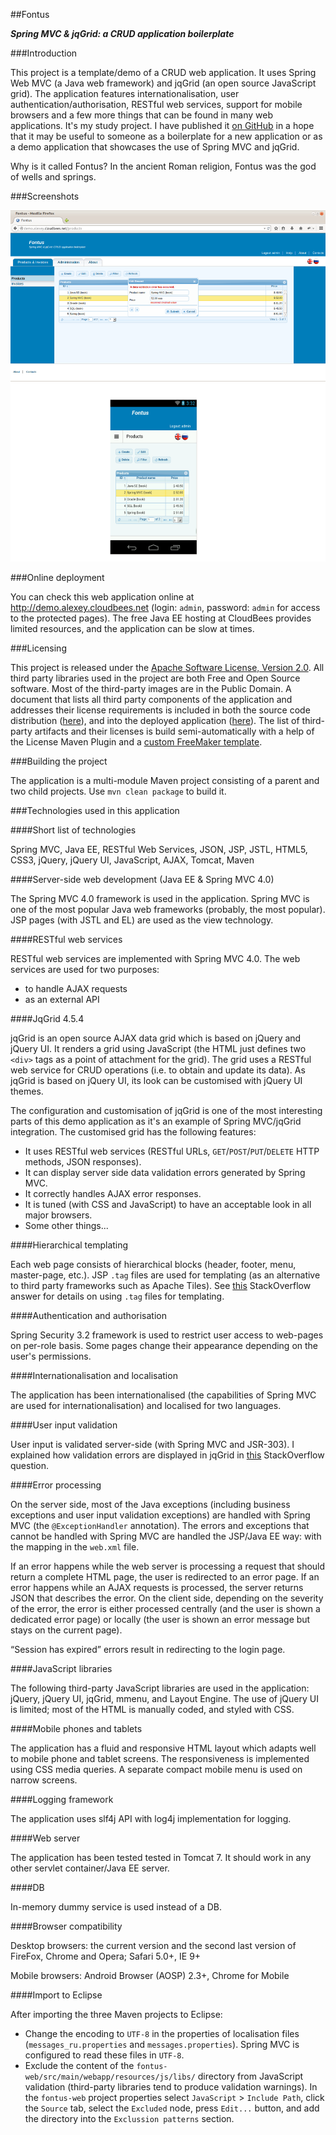 ##Fontus

**_Spring MVC &amp; jqGrid: a CRUD application boilerplate_**

###Introduction

This project is a template/demo of a CRUD web application. It uses Spring Web MVC (a Java web framework) and jqGrid (an open source JavaScript grid). The application features internationalisation, user authentication/authorisation, RESTful web services, support for mobile browsers and a few more things that can be found in many web applications. It's my study project. I have published it [on GitHub](https://github.com/iexel/fontus) in a hope that it may be useful to someone as a boilerplate for a new application or as a demo application that showcases the use of Spring MVC and jqGrid.

Why is it called Fontus? In the ancient Roman religion, Fontus was the god of wells and springs.

###Screenshots

![alt text](screenshot.png "Screenshot")

###Online deployment

You can check this web application online at http://demo.alexey.cloudbees.net (login: `admin`, password: `admin` for access to the protected pages). The free Java EE hosting at CloudBees provides limited resources, and the application can be slow at times.

###Licensing

This project is released under the [Apache Software License, Version 2.0](https://github.com/iexel/fontus/blob/master/LICENSE). All third party libraries used in the project are both Free and Open Source software. Most of the third-party images are in the Public Domain. A document that lists all third party components of the application and addresses their license requirements is included in both the source code distribution ([here](https://github.com/iexel/fontus/blob/master/third-party-licenses.md)), and into the deployed application ([here](http://demo.alexey.cloudbees.net/credit)). The list of third-party artifacts and their licenses is build semi-automatically with a help of the License Maven Plugin and a [custom FreeMaker template](https://github.com/iexel/fontus/blob/master/license-maven-plugin-template.ftl).

###Building the project

The application is a multi-module Maven project consisting of a parent and two child projects. Use `mvn clean package` to build it.

###Technologies used in this application

####Short list of technologies

Spring MVC, Java EE, RESTful Web Services, JSON, JSP, JSTL, HTML5, CSS3, jQuery, jQuery UI, JavaScript, AJAX, Tomcat, Maven

####Server-side web development (Java EE & Spring MVC 4.0)

The Spring MVC 4.0 framework is used in the application. Spring MVC is one of the most popular Java web frameworks (probably, the most popular). JSP pages (with JSTL and EL) are used as the view technology.

####RESTful web services

RESTful web services are implemented with Spring MVC 4.0. The web services are used for two purposes:
- to handle AJAX requests
- as an external API

####JqGrid 4.5.4

jqGrid is an open source AJAX data grid which is based on jQuery and jQuery UI. It renders a grid using JavaScript (the HTML just defines two `<div>` tags as a point of attachment for the grid). The grid uses a RESTful web service  for CRUD operations (i.e. to obtain and update its data). As jqGrid is based on jQuery UI, its look can be customised with jQuery UI themes.

The configuration and customisation of jqGrid is one of the most interesting parts of this demo application as it's an example of Spring MVC/jqGrid integration. The customised grid has the following features:
- It uses RESTful web services (RESTful URLs, `GET`/`POST`/`PUT`/`DELETE` HTTP methods, JSON responses).
- It can display server side data validation errors generated by Spring MVC.
- It correctly handles AJAX error responses.
- It is tuned (with CSS and JavaScript) to have an acceptable look in all major browsers.
- Some other things...

####Hierarchical templating

Each web page consists of hierarchical blocks (header, footer, menu, master-page, etc.). JSP `.tag` files are used for templating (as an alternative to third party frameworks such as Apache Tiles). See [this](http://stackoverflow.com/a/3257426/2842067) StackOverflow answer for details on using `.tag` files for templating.

####Authentication and authorisation

Spring Security 3.2 framework is used to restrict user access to web-pages on per-role basis. Some pages change their appearance depending on the user's permissions.

####Internationalisation and localisation

The application has been internationalised (the capabilities of Spring MVC are used for internationalisation) and localised for two languages.

####User input validation

User input is validated server-side (with Spring MVC and JSR-303). I explained how validation errors are displayed in jqGrid in [this](http://stackoverflow.com/q/21808706/2842067) StackOverflow question.

####Error processing

On the server side, most of the Java exceptions (including business exceptions and user input validation exceptions) are handled with Spring MVC (the `@ExceptionHandler` annotation). The errors and exceptions that cannot be handled with Spring MVC are handled the JSP/Java EE way: with the mapping in the `web.xml` file.

If an error happens while the web server is processing a request that should return a complete HTML page, the user is redirected to an error page. If an error happens while an AJAX requests is processed, the server returns JSON that describes the error. On the client side, depending on the severity of the error, the error is either processed centrally (and the user is shown a dedicated error page) or locally (the user is shown an error message but stays on the current page).

“Session has expired” errors result in redirecting to the login page.

####JavaScript libraries

The following third-party JavaScript libraries are used in the application: jQuery, jQuery UI, jqGrid, mmenu, and Layout Engine. The use of jQuery UI is limited; most of the HTML is manually coded, and styled with CSS.

####Mobile phones and tablets

The application has a fluid and responsive HTML layout which adapts well to mobile phone and tablet screens. The responsiveness is implemented using CSS media queries. A separate compact mobile menu is used on narrow screens.

####Logging framework

The application uses slf4j API with log4j implementation for logging.

####Web server

The application has been tested tested in Tomcat 7. It should work in any other servlet container/Java EE server.

####DB

In-memory dummy service is used instead of a DB.

####Browser compatibility

Desktop browsers: the current version and the second last version of FireFox, Chrome and Opera; Safari 5.0+, IE 9+

Mobile browsers: Android Browser (AOSP) 2.3+, Chrome for Mobile

####Import to Eclipse

After importing the three Maven projects to Eclipse:
 - Change the encoding to `UTF-8` in the properties of localisation files (`messages_ru.properties` and `messages.properties`). Spring MVC is configured to read these files in `UTF-8`.
 - Exclude the content of the `fontus-web/src/main/webapp/resources/js/libs/` directory from JavaScript validation (third-party libraries tend to produce validation warnings). In the `fontus-web` project properties select `JavaScript` > `Include Path`, click the `Source` tab, select the `Excluded` node, press `Edit...` button, and add the directory into the `Exclussion patterns` section.
